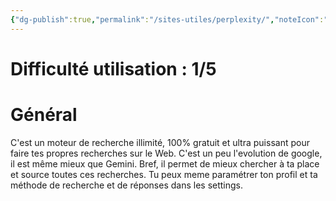 ```yaml
---
{"dg-publish":true,"permalink":"/sites-utiles/perplexity/","noteIcon":""}
---
```


# Difficulté utilisation : 1/5
# Général
C'est un moteur de recherche illimité, 100% gratuit et ultra puissant pour faire tes propres recherches sur le Web. C'est un peu l'evolution de google, il est même mieux que Gemini. Bref, il permet de mieux chercher à ta place et source toutes ces recherches. Tu peux meme paramétrer ton profil et ta méthode de recherche et de réponses dans les settings.